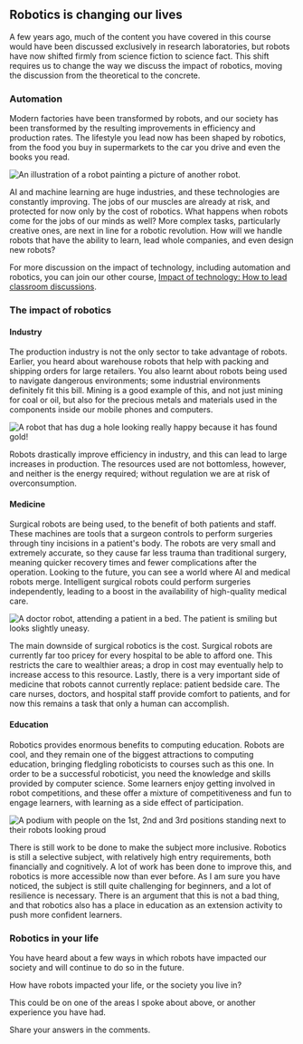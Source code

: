 [comment]: # (
Is this step open? Y/N
If so, short description of this step:
Related links:
Related files:
)

## Robotics is changing our lives

A few years ago, much of the content you have covered in this course would have been discussed exclusively in research laboratories, but robots have now shifted firmly from science fiction to science fact. This shift requires us to change the way we discuss the impact of robotics, moving the discussion from the theoretical to the concrete.

### Automation

Modern factories have been transformed by robots, and our society has been transformed by the resulting improvements in efficiency and production rates. The lifestyle you lead now has been shaped by robotics, from the food you buy in supermarkets to the car you drive and even the books you read.

![An illustration of a robot painting a picture of another robot.](https://rpf-futurelearn.s3-eu-west-1.amazonaws.com/Robotics+-+Robot+Buggy/Illustration/38-3_10-Painting_Robot.png)

AI and machine learning are huge industries, and these technologies are constantly improving. The jobs of our muscles are already at risk, and protected for now only by the cost of robotics. What happens when robots come for the jobs of our minds as well? More complex tasks, particularly creative ones, are next in line for a robotic revolution. How will we handle robots that have the ability to learn, lead whole companies, and even design new robots?

For more discussion on the impact of technology, including automation and robotics, you can join our other course, [Impact of technology: How to lead classroom discussions](https://www.futurelearn.com/admin/courses/impact-of-technology/).

### The impact of robotics

#### Industry

The production industry is not the only sector to take advantage of robots. Earlier, you heard about warehouse robots that help with packing and shipping orders for large retailers. You also learnt about robots being used to navigate dangerous environments; some industrial environments definitely fit this bill. Mining is a good example of this, and not just mining for coal or oil, but also for the precious metals and materials used in the components inside our mobile phones and computers.

![A robot that has dug a hole looking really happy because it has found gold!](https://rpf-futurelearn.s3-eu-west-1.amazonaws.com/Robotics+-+Robot+Buggy/Illustration/39-3_10-Mining_Robot.png)

Robots drastically improve efficiency in industry, and this can lead to large increases in production. The resources used are not bottomless, however, and neither is the energy required; without regulation we are at risk of overconsumption.

#### Medicine

Surgical robots are being used, to the benefit of both patients and staff. These machines are tools that a surgeon controls to perform surgeries through tiny incisions in a patient's body. The robots are very small and extremely accurate, so they cause far less trauma than traditional surgery, meaning quicker recovery times and fewer complications after the operation. Looking to the future, you can see a world where AI and medical robots merge. Intelligent surgical robots could perform surgeries independently, leading to a boost in the availability of high-quality medical care.

![A doctor robot, attending a patient in a bed. The patient is smiling but looks slightly uneasy.](https://rpf-futurelearn.s3-eu-west-1.amazonaws.com/Robotics+-+Robot+Buggy/Illustration/40-3_10-Dr_Robot.png)

The main downside of surgical robotics is the cost. Surgical robots are currently far too pricey for every hospital to be able to afford one. This restricts the care to wealthier areas; a drop in cost may eventually help to increase access to this resource. Lastly, there is a very important side of medicine that robots cannot currently replace: patient bedside care. The care nurses, doctors, and hospital staff provide comfort to patients, and for now this remains a task that only a human can accomplish.

#### Education

Robotics provides enormous benefits to computing education. Robots are cool, and they remain one of the biggest attractions to computing education, bringing fledgling roboticists to courses such as this one. In order to be a successful roboticist, you need the knowledge and skills provided by computer science. Some learners enjoy getting involved in robot competitions, and these offer a mixture of competitiveness and fun to engage learners, with learning as a side effect of participation.

![A podium with people on the 1st, 2nd and 3rd positions standing next to their robots looking proud](https://rpf-futurelearn.s3-eu-west-1.amazonaws.com/Robotics+-+Robot+Buggy/Illustration/41-3_10-Robo_Compettitors.png)

There is still work to be done to make the subject more inclusive. Robotics is still a selective subject, with relatively high entry requirements, both financially and cognitively. A lot of work has been done to improve this, and robotics is more accessible now than ever before. As I am sure you have noticed, the subject is still quite challenging for beginners, and a lot of resilience is necessary. There is an argument that this is not a bad thing, and that robotics also has a place in education as an extension activity to push more confident learners. 

### Robotics in your life

You have heard about a few ways in which robots have impacted our society and will continue to do so in the future.

How have robots impacted your life, or the society you live in?

This could be on one of the areas I spoke about above, or another experience you have had.

Share your answers in the comments.
